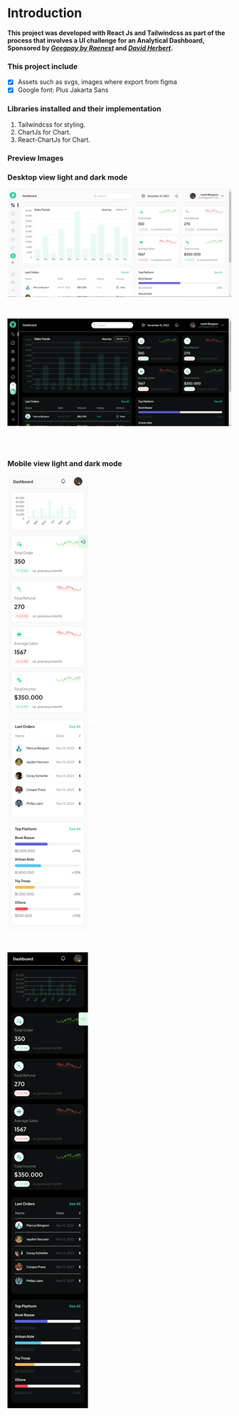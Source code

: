 # Introduction

**This project was developed with React Js and Tailwindcss as part of the process that involves a UI challenge for an Analytical Dashboard, Sponsored by [_Geegpay by Raenest_](https://twitter.com/geegpay_hq) and [_David Herbert_](https://twitter.com/DaveyHert).**

### This project include

- [x] Assets such as svgs, images where export from figma
- [x] Google font: Plus Jakarta Sans

### Libraries installed and their implementation

1. Tailwindcss for styling.
2. ChartJs for Chart.
3. React-ChartJs for Chart.

### Preview Images

### Desktop view light and dark mode

![Desktop view light](./public/preview/desktop_light.PNG)

<br/>

![Desktop view dark](./public/preview/desktop_dark.PNG)

<br/>
<br/>

### Mobile view light and dark mode

![Mobile view light](./public/preview/mobile_light.png)

<br/>

![Mobile view dark](./public/preview/mobile_dark.png)
